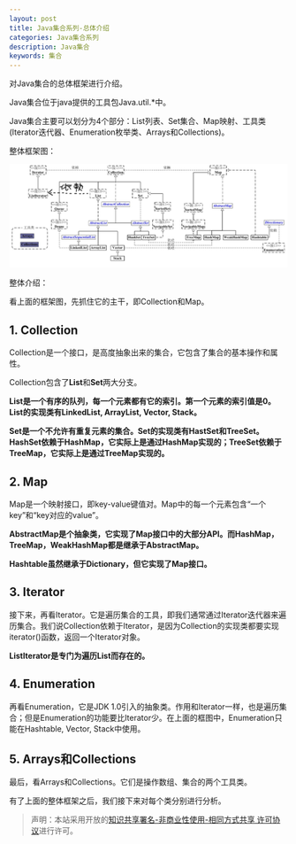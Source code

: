 ```yaml
---
layout: post
title: Java集合系列-总体介绍
categories: Java集合系列
description: Java集合
keywords: 集合
---
```


对Java集合的总体框架进行介绍。

Java集合位于java提供的工具包Java.util.*中。

Java集合主要可以划分为4个部分：List列表、Set集合、Map映射、工具类(Iterator迭代器、Enumeration枚举类、Arrays和Collections)。

整体框架图：

![](/images/blog/2018-07-22-Collection-01/Collection_1_001.jpg)

整体介绍：

看上面的框架图，先抓住它的主干，即Collection和Map。

## 1. Collection

Collection是一个接口，是高度抽象出来的集合，它包含了集合的基本操作和属性。

Collection包含了**List**和**Set**两大分支。

**List是一个有序的队列，每一个元素都有它的索引。第一个元素的索引值是0。List的实现类有LinkedList, ArrayList, Vector, Stack。**

**Set是一个不允许有重复元素的集合。Set的实现类有HastSet和TreeSet。HashSet依赖于HashMap，它实际上是通过HashMap实现的；TreeSet依赖于TreeMap，它实际上是通过TreeMap实现的。**

## 2. Map

Map是一个映射接口，即key-value键值对。Map中的每一个元素包含“一个key”和“key对应的value”。

**AbstractMap是个抽象类，它实现了Map接口中的大部分API。而HashMap，TreeMap，WeakHashMap都是继承于AbstractMap。**

**Hashtable虽然继承于Dictionary，但它实现了Map接口。**

## 3. Iterator

接下来，再看Iterator。它是遍历集合的工具，即我们通常通过Iterator迭代器来遍历集合。我们说Collection依赖于Iterator，是因为Collection的实现类都要实现iterator()函数，返回一个Iterator对象。

**ListIterator是专门为遍历List而存在的。**

## 4. Enumeration

再看Enumeration，它是JDK 1.0引入的抽象类。作用和Iterator一样，也是遍历集合；但是Enumeration的功能要比Iterator少。在上面的框图中，Enumeration只能在Hashtable, Vector, Stack中使用。

## 5. Arrays和Collections

最后，看Arrays和Collections。它们是操作数组、集合的两个工具类。

有了上面的整体框架之后，我们接下来对每个类分别进行分析。

> 声明：本站采用开放的[知识共享署名-非商业性使用-相同方式共享 许可协议](https://creativecommons.org/licenses/by-nc-sa/3.0/deed.zh)进行许可。
